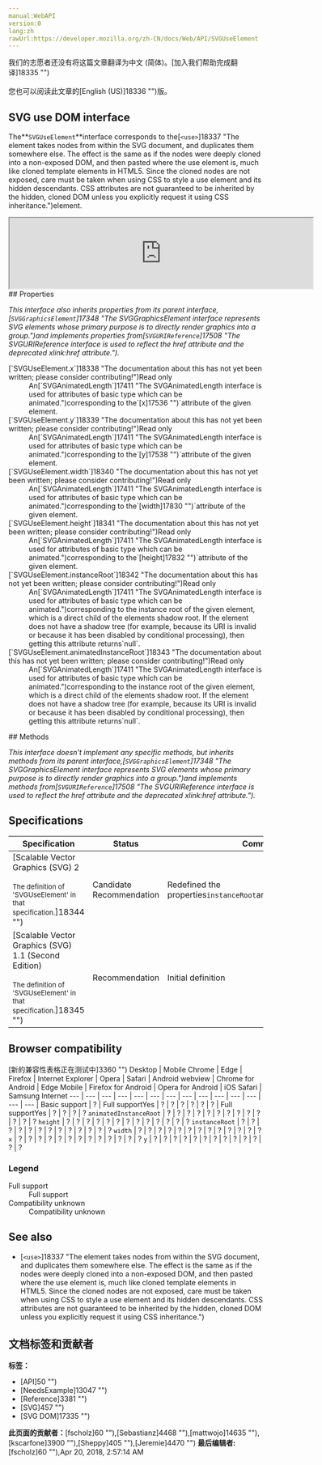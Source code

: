 ```yaml
---
manual:WebAPI
version:0
lang:zh
rawUrl:https://developer.mozilla.org/zh-CN/docs/Web/API/SVGUseElement
---
```




<bdi>我们的志愿者还没有将这篇文章翻译为<bdi>中文 (简体)</bdi>。[加入我们帮助完成翻译]18335 "")<br></br>您也可以阅读此文章的[English (US)]18336 "")版。</bdi>





## SVG use DOM interface<a name="SVG_use_DOM_interface"></a>


The**`SVGUseElement`**interface corresponds to the[`<use>`]18337 "The <use> element takes nodes from within the SVG document, and duplicates them somewhere else. The effect is the same as if the nodes were deeply cloned into a non-exposed DOM, and then pasted where the use element is, much like cloned template elements in HTML5. Since the cloned nodes are not exposed, care must be taken when using CSS to style a use element and its hidden descendants. CSS attributes are not guaranteed to be inherited by the hidden, cloned DOM unless you explicitly request it using CSS inheritance.")element.

<iframe src='https://mdn.mozillademos.org/en-US/docs/Web/API/SVGUseElement$samples/inheritance_diagram?revision=1375659' width='600' height='140'></iframe>
## Properties<a name="Properties"></a>


<em>This interface also inherits properties from its parent interface,[`SVGGraphicsElement`]17348 "The SVGGraphicsElement interface represents SVG elements whose primary purpose is to directly render graphics into a group.")and implements properties from[`SVGURIReference`]17508 "The SVGURIReference interface is used to reflect the href attribute and the deprecated xlink:href attribute.").</em>

<dl><dt id=''>[`SVGUseElement.x`]18338 "The documentation about this has not yet been written; please consider contributing!")Read only</dt><dd>An[`SVGAnimatedLength`]17411 "The SVGAnimatedLength interface is used for attributes of basic type <length> which can be animated.")corresponding to the`[x]17536 "")`attribute of the given element.</dd><dt id=''>[`SVGUseElement.y`]18339 "The documentation about this has not yet been written; please consider contributing!")Read only</dt><dd>An[`SVGAnimatedLength`]17411 "The SVGAnimatedLength interface is used for attributes of basic type <length> which can be animated.")corresponding to the`[y]17538 "")`attribute of the given element.</dd><dt id=''>[`SVGUseElement.width`]18340 "The documentation about this has not yet been written; please consider contributing!")Read only</dt><dd>An[`SVGAnimatedLength`]17411 "The SVGAnimatedLength interface is used for attributes of basic type <length> which can be animated.")corresponding to the`[width]17830 "")`attribute of the given element.</dd><dt id=''>[`SVGUseElement.height`]18341 "The documentation about this has not yet been written; please consider contributing!")Read only</dt><dd>An[`SVGAnimatedLength`]17411 "The SVGAnimatedLength interface is used for attributes of basic type <length> which can be animated.")corresponding to the`[height]17832 "")`attribute of the given element.</dd><dt id=''>[`SVGUseElement.instanceRoot`]18342 "The documentation about this has not yet been written; please consider contributing!")Read only</dt><dd>An[`SVGAnimatedLength`]17411 "The SVGAnimatedLength interface is used for attributes of basic type <length> which can be animated.")corresponding to the instance root of the given element, which is a direct child of the elements shadow root. If the element does not have a shadow tree (for example, because its URI is invalid or because it has been disabled by conditional processing), then getting this attribute returns`null`.</dd><dt id=''>[`SVGUseElement.animatedInstanceRoot`]18343 "The documentation about this has not yet been written; please consider contributing!")Read only</dt><dd>An[`SVGAnimatedLength`]17411 "The SVGAnimatedLength interface is used for attributes of basic type <length> which can be animated.")corresponding to the instance root of the given element, which is a direct child of the elements shadow root. If the element does not have a shadow tree (for example, because its URI is invalid or because it has been disabled by conditional processing), then getting this attribute returns`null`.</dd></dl>
## Methods<a name="Methods"></a>


<em>This interface doesn&#39;t implement any specific methods, but inherits methods from its parent interface,[`SVGGraphicsElement`]17348 "The SVGGraphicsElement interface represents SVG elements whose primary purpose is to directly render graphics into a group.")and implements methods from[`SVGURIReference`]17508 "The SVGURIReference interface is used to reflect the href attribute and the deprecated xlink:href attribute.").</em>


## Specifications<a name="Specifications"></a>
Specification | Status | Comment 
 ---  |  ---  |  ---  | 
[Scalable Vector Graphics (SVG) 2<br></br><small>The definition of &#39;SVGUseElement&#39; in that specification.</small>]18344 "") | Candidate Recommendation | Redefined the properties`instanceRoot`and`animatedInstanceRoot`. 
[Scalable Vector Graphics (SVG) 1.1 (Second Edition)<br></br><small>The definition of &#39;SVGUseElement&#39; in that specification.</small>]18345 "") | Recommendation | Initial definition 


## Browser compatibility<a name="Browser_compatibility"></a>
[新的兼容性表格正在测试中<i></i>]3360 "")
<abbr>Desktop<i></i></abbr> | <abbr>Mobile<i></i></abbr> 
<abbr>Chrome<i></i></abbr> | <abbr>Edge<i></i></abbr> | <abbr>Firefox<i></i></abbr> | <abbr>Internet Explorer<i></i></abbr> | <abbr>Opera<i></i></abbr> | <abbr>Safari<i></i></abbr> | <abbr>Android webview<i></i></abbr> | <abbr>Chrome for Android<i></i></abbr> | <abbr>Edge Mobile<i></i></abbr> | <abbr>Firefox for Android<i></i></abbr> | <abbr>Opera for Android<i></i></abbr> | <abbr>iOS Safari<i></i></abbr> | <abbr>Samsung Internet<i></i></abbr> 
 ---  |  ---  |  ---  |  ---  |  ---  |  ---  |  ---  |  ---  |  ---  |  ---  |  ---  |  ---  |  ---  |  ---  | 
Basic support | <abbr>?</abbr> | <abbr>Full support</abbr>Yes | <abbr>?</abbr> | <abbr>?</abbr> | <abbr>?</abbr> | <abbr>?</abbr> | <abbr>?</abbr> | <abbr>?</abbr> | <abbr>Full support</abbr>Yes | <abbr>?</abbr> | <abbr>?</abbr> | <abbr>?</abbr> | <abbr>?</abbr> 
`animatedInstanceRoot` | <abbr>?</abbr> | <abbr>?</abbr> | <abbr>?</abbr> | <abbr>?</abbr> | <abbr>?</abbr> | <abbr>?</abbr> | <abbr>?</abbr> | <abbr>?</abbr> | <abbr>?</abbr> | <abbr>?</abbr> | <abbr>?</abbr> | <abbr>?</abbr> | <abbr>?</abbr> 
`height` | <abbr>?</abbr> | <abbr>?</abbr> | <abbr>?</abbr> | <abbr>?</abbr> | <abbr>?</abbr> | <abbr>?</abbr> | <abbr>?</abbr> | <abbr>?</abbr> | <abbr>?</abbr> | <abbr>?</abbr> | <abbr>?</abbr> | <abbr>?</abbr> | <abbr>?</abbr> 
`instanceRoot` | <abbr>?</abbr> | <abbr>?</abbr> | <abbr>?</abbr> | <abbr>?</abbr> | <abbr>?</abbr> | <abbr>?</abbr> | <abbr>?</abbr> | <abbr>?</abbr> | <abbr>?</abbr> | <abbr>?</abbr> | <abbr>?</abbr> | <abbr>?</abbr> | <abbr>?</abbr> 
`width` | <abbr>?</abbr> | <abbr>?</abbr> | <abbr>?</abbr> | <abbr>?</abbr> | <abbr>?</abbr> | <abbr>?</abbr> | <abbr>?</abbr> | <abbr>?</abbr> | <abbr>?</abbr> | <abbr>?</abbr> | <abbr>?</abbr> | <abbr>?</abbr> | <abbr>?</abbr> 
`x` | <abbr>?</abbr> | <abbr>?</abbr> | <abbr>?</abbr> | <abbr>?</abbr> | <abbr>?</abbr> | <abbr>?</abbr> | <abbr>?</abbr> | <abbr>?</abbr> | <abbr>?</abbr> | <abbr>?</abbr> | <abbr>?</abbr> | <abbr>?</abbr> | <abbr>?</abbr> 
`y` | <abbr>?</abbr> | <abbr>?</abbr> | <abbr>?</abbr> | <abbr>?</abbr> | <abbr>?</abbr> | <abbr>?</abbr> | <abbr>?</abbr> | <abbr>?</abbr> | <abbr>?</abbr> | <abbr>?</abbr> | <abbr>?</abbr> | <abbr>?</abbr> | <abbr>?</abbr> 


### Legend<a name="Legend"></a>
<dl><dt id=''><abbr>Full support</abbr></dt><dd>Full support</dd><dt id=''><abbr>Compatibility unknown</abbr></dt><dd>Compatibility unknown</dd></dl>

## See also<a name="See_also"></a>

* [`<use>`]18337 "The <use> element takes nodes from within the SVG document, and duplicates them somewhere else. The effect is the same as if the nodes were deeply cloned into a non-exposed DOM, and then pasted where the use element is, much like cloned template elements in HTML5. Since the cloned nodes are not exposed, care must be taken when using CSS to style a use element and its hidden descendants. CSS attributes are not guaranteed to be inherited by the hidden, cloned DOM unless you explicitly request it using CSS inheritance.")



## 文档标签和贡献者
**标签：**
* [API]50 "")
* [NeedsExample]13047 "")
* [Reference]3381 "")
* [SVG]457 "")
* [SVG DOM]17335 "")

**此页面的贡献者：**[fscholz]60 ""),[Sebastianz]4468 ""),[mattwojo]14635 ""),[kscarfone]3900 ""),[Sheppy]405 ""),[Jeremie]4470 "")
**最后编辑者:**[fscholz]60 ""),<time>Apr 20, 2018, 2:57:14 AM</time>


